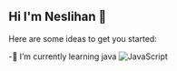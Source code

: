 ## Hi I'm Neslihan 👋


Here are some ideas to get you started:

-🌱 I’m currently learning java
![JavaScript](https://img.shields.io/badge/JavaScript-darkgreen?logo=javascript)

<!-- 
-- 😄 Pronouns: She
- ⚡ Fun fact: rain, coffee, book or movie / quiet entertainment


 🔭 I’m currently working on ...
- 👯 I’m looking to collabo rate on ...
- 🤔 I’m looking for help with ...
- 💬 Ask me about ...
- 📫 How to reach me: ...
 
  [![Github Badge](https://img.shields.io/badge/-Github-000?style=quare&labelColor=000&logo=Github&logoColor=white&link=link)](link) 
[![Instagram Badge](https://img.shields.io/badge/-Instagram-C13584?style=flat-quare&labelColor=C13584&logo=instagram&logoColor=white&link=link)](link) 
[![Medium Badge](https://img.shields.io/badge/-Medium-757575?style=flat-quare&labelColor=757575&logo=Medium&logoColor=white&link=link)](link) 
[![Blogger Badge](https://img.shields.io/badge/-Blogger-FF9800?style=flat-quare&labelColor=FF9800&logo=Blogger&logoColor=white&link=link)](link)
 -->
  
<!--![Github stats 1](https://github-readme-stats.vercel.app/api?username=kullanıcıadınız&show_icons=true&theme=gradient) 
![Github stats 2](https://github-readme-stats.vercel.app/api?username=kullanıcıadınız&show_icons=true&theme=radical) -->

